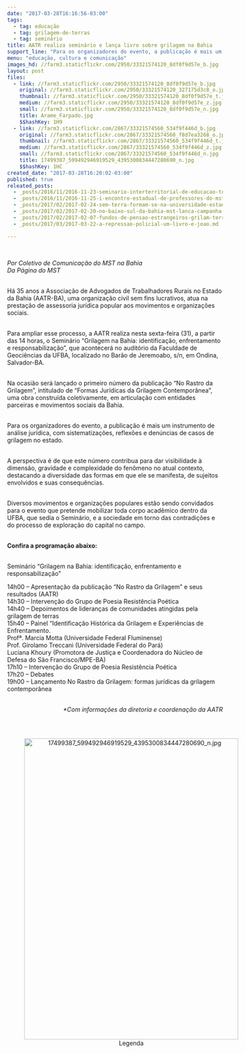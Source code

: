 ```yaml
---
date: "2017-03-28T16:16:56-03:00"
tags:
  - tag: educação
  - tag: grilagem-de-terras
  - tag: seminário
title: AATR realiza seminário e lança livro sobre grilagem na Bahia
support_line: "Para os organizadores do evento, a publicação é mais um instrumento de análise jurídica, com sistematizações, reflexões e denúncias de casos de grilagem no estado"
menu: "educação, cultura e comunicação"
images_hd: //farm3.staticflickr.com/2950/33321574120_8df0f9d57e_b.jpg
layout: post
files:
  - link: //farm3.staticflickr.com/2950/33321574120_8df0f9d57e_b.jpg
    original: //farm3.staticflickr.com/2950/33321574120_327175d3c8_o.jpg
    thumbnail: //farm3.staticflickr.com/2950/33321574120_8df0f9d57e_t.jpg
    medium: //farm3.staticflickr.com/2950/33321574120_8df0f9d57e_z.jpg
    small: //farm3.staticflickr.com/2950/33321574120_8df0f9d57e_n.jpg
    title: Arame_Farpado.jpg
    $$hashKey: 1H9
  - link: //farm3.staticflickr.com/2867/33321574560_534f9f446d_b.jpg
    original: //farm3.staticflickr.com/2867/33321574560_f8d7ea3268_o.jpg
    thumbnail: //farm3.staticflickr.com/2867/33321574560_534f9f446d_t.jpg
    medium: //farm3.staticflickr.com/2867/33321574560_534f9f446d_z.jpg
    small: //farm3.staticflickr.com/2867/33321574560_534f9f446d_n.jpg
    title: 17499387_599492946919529_4395300834447280690_n.jpg
    $$hashKey: 1HC
created_date: "2017-03-28T16:20:02-03:00"
published: true
releated_posts:
  - _posts/2016/11/2016-11-23-seminario-interterritorial-de-educacao-tem-ampla-participacao-da-militancia-sem-terra.md
  - _posts/2016/11/2016-11-25-i-encontro-estadual-de-professores-do-mst-e-realizado-no-rio-de-janeiro.md
  - _posts/2017/02/2017-02-24-sem-terra-formam-se-na-universidade-estadual-de-maringa.md
  - _posts/2017/02/2017-02-20-no-baixo-sul-da-bahia-mst-lanca-campanha-de-solidariedade-a-escola-luana-carvalho.md
  - _posts/2017/02/2017-02-07-fundos-de-pensao-estrangeiros-grilam-terras-na-regiao-do-cerrado.md
  - _posts/2017/03/2017-03-22-a-repressao-policial-um-livro-e-joao.md

---
```

<p>&nbsp;</p>

<p><em>Por Coletivo de Comunica&ccedil;&atilde;o do MST na Bahia<br />
Da P&aacute;gina do MST</em></p>

<p><br />
H&aacute; 35 anos a Associa&ccedil;&atilde;o de Advogados de Trabalhadores Rurais no Estado da Bahia (AATR-BA), uma organiza&ccedil;&atilde;o civil sem fins lucrativos, atua na presta&ccedil;&atilde;o de assessoria jur&iacute;dica popular aos movimentos e organiza&ccedil;&otilde;es sociais.</p>

<p><br />
Para ampliar esse processo, a AATR realiza nesta sexta-feira (31), a partir das 14 horas, o Semin&aacute;rio &ldquo;Grilagem na Bahia: identifica&ccedil;&atilde;o, enfrentamento e responsabiliza&ccedil;&atilde;o&rdquo;, que acontecer&aacute; no audit&oacute;rio da Faculdade de Geoci&ecirc;ncias da UFBA, localizado no Bar&atilde;o de Jeremoabo, s/n, em Ondina, Salvador-BA.</p>

<p><br />
Na ocasi&atilde;o ser&aacute; lan&ccedil;ado o primeiro n&uacute;mero da publica&ccedil;&atilde;o &ldquo;No Rastro da Grilagem&rdquo;, intitulado de &ldquo;Formas Jur&iacute;dicas da Grilagem Contempor&acirc;nea&rdquo;, uma obra constru&iacute;da coletivamente, em articula&ccedil;&atilde;o com entidades parceiras e movimentos sociais da Bahia.</p>

<p><br />
Para os organizadores do evento, a publica&ccedil;&atilde;o &eacute; mais um instrumento de an&aacute;lise jur&iacute;dica, com sistematiza&ccedil;&otilde;es, reflex&otilde;es e den&uacute;ncias de casos de grilagem no estado.</p>

<p><br />
A perspectiva &eacute; de que este n&uacute;mero contribua para dar visibilidade &agrave; dimens&atilde;o, gravidade e complexidade do fen&ocirc;meno no atual contexto, destacando a diversidade das formas em que ele se manifesta, de sujeitos envolvidos e suas consequ&ecirc;ncias.</p>

<p><br />
Diversos movimentos e organiza&ccedil;&otilde;es populares est&atilde;o sendo convidados para o evento que pretende mobilizar toda corpo acad&ecirc;mico dentro da UFBA, que sedia o Semin&aacute;rio, e a sociedade em torno das contradi&ccedil;&otilde;es e do processo de explora&ccedil;&atilde;o do capital no campo.</p>

<p><br />
<strong>Confira a programa&ccedil;&atilde;o abaixo:</strong></p>

<p><br />
Semin&aacute;rio &ldquo;Grilagem na Bahia: identifica&ccedil;&atilde;o, enfrentamento e responsabiliza&ccedil;&atilde;o&rdquo;</p>

<p>14h00 &ndash; Apresenta&ccedil;&atilde;o da publica&ccedil;&atilde;o &ldquo;No Rastro da Grilagem&rdquo; e seus resultados (AATR)<br />
14h30 &ndash; Interven&ccedil;&atilde;o do Grupo de Poesia Resist&ecirc;ncia Po&eacute;tica<br />
14h40 &ndash; Depoimentos de lideran&ccedil;as de comunidades atingidas pela grilagem de terras<br />
15h40 &ndash; Painel &ldquo;Identifica&ccedil;&atilde;o Hist&oacute;rica da Grilagem e Experi&ecirc;ncias de Enfrentamento.<br />
Prof&ordf;. Marcia Motta (Universidade Federal Fluminense)<br />
Prof. Girolamo Treccani (Universidade Federal do Par&aacute;)<br />
Luciana Khoury (Promotora de Justi&ccedil;a e Coordenadora do N&uacute;cleo de Defesa do S&atilde;o Francisco/MPE-BA)<br />
17h10 &ndash; Interven&ccedil;&atilde;o do Grupo de Poesia Resist&ecirc;ncia Po&eacute;tica<br />
17h20 &ndash; Debates<br />
19h00 &ndash; Lan&ccedil;amento No Rastro da Grilagem: formas jur&iacute;dicas da grilagem contempor&acirc;nea</p>

<p style="text-align: right;"><br />
<em>*Com informa&ccedil;&otilde;es da diretoria e coordena&ccedil;&atilde;o da AATR</em></p>

<p style="text-align: right;">&nbsp;</p>

<div style="text-align:center">
<figure class="image" style="display:inline-block"><img alt="17499387_599492946919529_4395300834447280690_n.jpg" height="702" src="//farm3.staticflickr.com/2867/33321574560_534f9f446d_b.jpg" width="500" />
<figcaption>Legenda</figcaption>
</figure>
</div>
